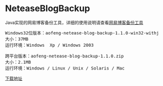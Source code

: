 NeteaseBlogBackup
=================

Java实现的网易博客备份工具，详细的使用说明请查看<a href="http://aofengblog.blog.163.com/blog/static/6317021201072985810307/">网易博客备份工具</a>
<pre>
Windows32位版本：aofeng-netease-blog-backup-1.1.0-win32-withjre.zip 
大小：37MB
运行环境：Windows  Xp / Windows 2003

跨平台版本：aofeng-netease-blog-backup-1.1.0.zip
大小：2.1MB
运行环境：Windows / Linux / Unix / Solaris / Mac
</pre>
<a href="https://skydrive.live.com/#cid=F155E1272E64EA70&amp;id=F155E1272E64EA70%21135">下载地址</a>